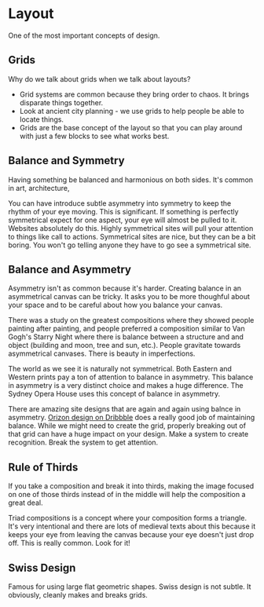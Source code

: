 # Layout

One of the most important concepts of design.

## Grids

Why do we talk about grids when we talk about layouts?

- Grid systems are common because they bring order to chaos. It brings disparate things together.
- Look at ancient city planning - we use grids to help people be able to locate things.
- Grids are the base concept of the layout so that you can play around with just a few blocks to see what works best.

## Balance and Symmetry

Having something be balanced and harmonious on both sides. It's common in art, architecture,

You can have introduce subtle asymmetry into symmetry to keep the rhythm of your eye moving. This is significant. If something is perfectly symmetrical expect for one aspect, your eye will almost be pulled to it.
Websites absolutely do this. Highly symmetrical sites will pull your attention to things like call to actions.
Symmetrical sites are nice, but they can be a bit boring. You won't go telling anyone they have to go see a symmetrical site.

## Balance and Asymmetry

Asymmetry isn't as common because it's harder. Creating balance in an asymmetrical canvas can be tricky. It asks you to be more thoughful about your space and to be careful about how you balance your canvas.

There was a study on the greatest compositions where they showed people painting after painting, and people preferred a composition similar to Van Gogh's Starry Night where there is balance between a structure and and object (building and moon, tree and sun, etc.). People gravitate towards asymmetrical canvases. There is beauty in imperfections.

The world as we see it is naturally not symmetrical. Both Eastern and Western prints pay a ton of attention to balance in asymmetry.
This balance in asymmetry is a very distinct choice and makes a huge difference.
The Sydney Opera House uses this concept of balance in asymmetry.

There are amazing site designs that are again and again using balnce in asymmetry. [Orizon design on Dribbble](https://dribbble.com/Orizon) does a really good job of maintaining balance. While we might need to create the grid, properly breaking out of that grid can have a huge impact on your design. Make a system to create recognition. Break the system to get attention.

## Rule of Thirds

If you take a composition and break it into thirds, making the image focused on one of those thirds instead of in the middle will help the composition a great deal.

Triad compositions is a concept where your composition forms a triangle. It's very intentional and there are lots of medieval texts about this because it keeps your eye from leaving the canvas because your eye doesn't just drop off. This is really common. Look for it!

## Swiss Design

Famous for using large flat geometric shapes. Swiss design is not subtle. It obviously, cleanly makes and breaks grids.
